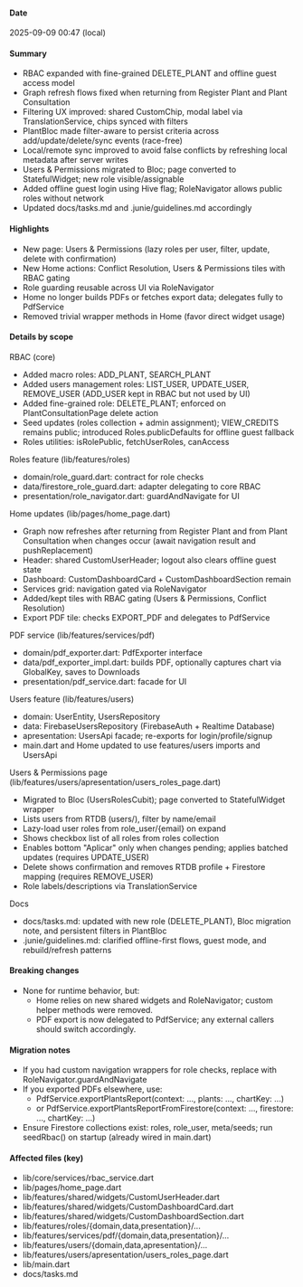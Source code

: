 #### Date
2025-09-09 00:47 (local)

#### Summary
- RBAC expanded with fine-grained DELETE_PLANT and offline guest access model
- Graph refresh flows fixed when returning from Register Plant and Plant Consultation
- Filtering UX improved: shared CustomChip, modal label via TranslationService, chips synced with filters
- PlantBloc made filter-aware to persist criteria across add/update/delete/sync events (race-free)
- Local/remote sync improved to avoid false conflicts by refreshing local metadata after server writes
- Users & Permissions migrated to Bloc; page converted to StatefulWidget; new role visible/assignable
- Added offline guest login using Hive flag; RoleNavigator allows public roles without network
- Updated docs/tasks.md and .junie/guidelines.md accordingly

#### Highlights
- New page: Users & Permissions (lazy roles per user, filter, update, delete with confirmation)
- New Home actions: Conflict Resolution, Users & Permissions tiles with RBAC gating
- Role guarding reusable across UI via RoleNavigator
- Home no longer builds PDFs or fetches export data; delegates fully to PdfService
- Removed trivial wrapper methods in Home (favor direct widget usage)

#### Details by scope

RBAC (core)
- Added macro roles: ADD_PLANT, SEARCH_PLANT
- Added users management roles: LIST_USER, UPDATE_USER, REMOVE_USER (ADD_USER kept in RBAC but not used by UI)
- Added fine-grained role: DELETE_PLANT; enforced on PlantConsultationPage delete action
- Seed updates (roles collection + admin assignment); VIEW_CREDITS remains public; introduced Roles.publicDefaults for offline guest fallback
- Roles utilities: isRolePublic, fetchUserRoles, canAccess

Roles feature (lib/features/roles)
- domain/role_guard.dart: contract for role checks
- data/firestore_role_guard.dart: adapter delegating to core RBAC
- presentation/role_navigator.dart: guardAndNavigate for UI

Home updates (lib/pages/home_page.dart)
- Graph now refreshes after returning from Register Plant and from Plant Consultation when changes occur (await navigation result and pushReplacement)
- Header: shared CustomUserHeader; logout also clears offline guest state
- Dashboard: CustomDashboardCard + CustomDashboardSection remain
- Services grid: navigation gated via RoleNavigator
- Added/kept tiles with RBAC gating (Users & Permissions, Conflict Resolution)
- Export PDF tile: checks EXPORT_PDF and delegates to PdfService

PDF service (lib/features/services/pdf)
- domain/pdf_exporter.dart: PdfExporter interface
- data/pdf_exporter_impl.dart: builds PDF, optionally captures chart via GlobalKey, saves to Downloads
- presentation/pdf_service.dart: facade for UI

Users feature (lib/features/users)
- domain: UserEntity, UsersRepository
- data: FirebaseUsersRepository (FirebaseAuth + Realtime Database)
- apresentation: UsersApi facade; re-exports for login/profile/signup
- main.dart and Home updated to use features/users imports and UsersApi

Users & Permissions page (lib/features/users/apresentation/users_roles_page.dart)
- Migrated to Bloc (UsersRolesCubit); page converted to StatefulWidget wrapper
- Lists users from RTDB (users/), filter by name/email
- Lazy-load user roles from role_user/{email} on expand
- Shows checkbox list of all roles from roles collection
- Enables bottom "Aplicar" only when changes pending; applies batched updates (requires UPDATE_USER)
- Delete shows confirmation and removes RTDB profile + Firestore mapping (requires REMOVE_USER)
- Role labels/descriptions via TranslationService

Docs
- docs/tasks.md: updated with new role (DELETE_PLANT), Bloc migration note, and persistent filters in PlantBloc
- .junie/guidelines.md: clarified offline-first flows, guest mode, and rebuild/refresh patterns

#### Breaking changes
- None for runtime behavior, but:
    - Home relies on new shared widgets and RoleNavigator; custom helper methods were removed.
    - PDF export is now delegated to PdfService; any external callers should switch accordingly.

#### Migration notes
- If you had custom navigation wrappers for role checks, replace with RoleNavigator.guardAndNavigate
- If you exported PDFs elsewhere, use:
    - PdfService.exportPlantsReport(context: ..., plants: ..., chartKey: ...)
    - or PdfService.exportPlantsReportFromFirestore(context: ..., firestore: ..., chartKey: ...)
- Ensure Firestore collections exist: roles, role_user, meta/seeds; run seedRbac() on startup (already wired in main.dart)

#### Affected files (key)
- lib/core/services/rbac_service.dart
- lib/pages/home_page.dart
- lib/features/shared/widgets/CustomUserHeader.dart
- lib/features/shared/widgets/CustomDashboardCard.dart
- lib/features/shared/widgets/CustomDashboardSection.dart
- lib/features/roles/{domain,data,presentation}/...
- lib/features/services/pdf/{domain,data,presentation}/...
- lib/features/users/{domain,data,apresentation}/...
- lib/features/users/apresentation/users_roles_page.dart
- lib/main.dart
- docs/tasks.md
